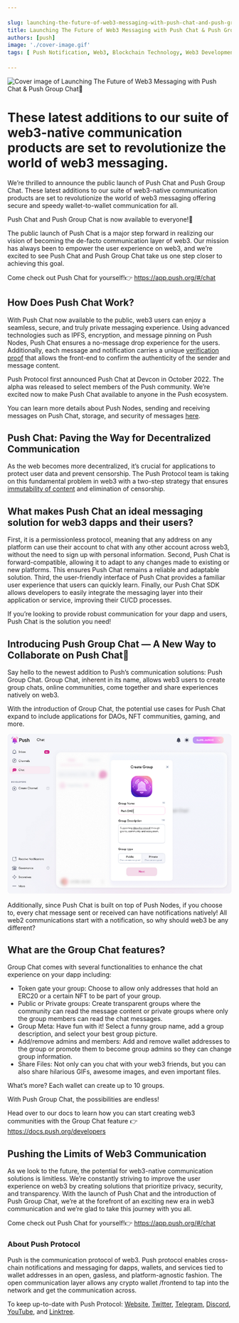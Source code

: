 ```yaml
---

slug: launching-the-future-of-web3-messaging-with-push-chat-and-push-group-chat
title: Launching The Future of Web3 Messaging with Push Chat & Push Group Chat🚀
authors: [push]
image: './cover-image.gif'
tags: [ Push Notification, Web3, Blockchain Technology, Web3 Development ]

---
```


![Cover image of Launching The Future of Web3 Messaging with Push Chat & Push Group Chat🚀](./cover-image.gif)

<!--customheaderpoint-->
# These latest additions to our suite of web3-native communication products are set to revolutionize the world of web3 messaging.<br/>

We’re thrilled to announce the public launch of Push Chat and Push Group Chat. These latest additions to our suite of web3-native communication products are set to revolutionize the world of web3 messaging offering secure and speedy wallet-to-wallet communication for all.

<!--truncate-->

Push Chat and Push Group Chat is now available to everyone!💪

The public launch of Push Chat is a major step forward in realizing our vision of becoming the de-facto communication layer of web3. Our mission has always been to empower the user experience on web3, and we’re excited to see Push Chat and Push Group Chat take us one step closer to achieving this goal.

Come check out Push Chat for yourself!👉 https://app.push.org/#/chat

## How Does Push Chat Work?
With Push Chat now available to the public, web3 users can enjoy a seamless, secure, and truly private messaging experience. Using advanced technologies such as IPFS, encryption, and message pinning on Push Nodes, Push Chat ensures a no-message drop experience for the users. Additionally, each message and notification carries a unique [verification proof](https://github.com/ethereum-push-notification-service/PIPs/tree/main/definitions/Standard/PRC/Notification) that allows the front-end to confirm the authenticity of the sender and message content.

Push Protocol first announced Push Chat at Devcon in October 2022. The alpha was released to select members of the Push community. We’re excited now to make Push Chat available to anyone in the Push ecosystem.

You can learn more details about Push Nodes, sending and receiving messages on Push Chat, storage, and security of messages [here](https://medium.com/push-protocol/were-still-pushing-a-deeper-look-into-push-chat-90fdea8d9e8e).

## Push Chat: Paving the Way for Decentralized Communication
As the web becomes more decentralized, it’s crucial for applications to protect user data and prevent censorship. The Push Protocol team is taking on this fundamental problem in web3 with a two-step strategy that ensures [immutability of content](https://github.com/ethereum-push-notification-service/PIPs/tree/main/definitions/Standard/PRC/Notification) and elimination of censorship.

## What makes Push Chat an ideal messaging solution for web3 dapps and their users?
First, it is a permissionless protocol, meaning that any address on any platform can use their account to chat with any other account across web3, without the need to sign up with personal information. Second, Push Chat is forward-compatible, allowing it to adapt to any changes made to existing or new platforms. This ensures Push Chat remains a reliable and adaptable solution. Third, the user-friendly interface of Push Chat provides a familiar user experience that users can quickly learn. Finally, our Push Chat SDK allows developers to easily integrate the messaging layer into their application or service, improving their CI/CD processes.

If you’re looking to provide robust communication for your dapp and users, Push Chat is the solution you need!

## Introducing Push Group Chat — A New Way to Collaborate on Push Chat🤝
Say hello to the newest addition to Push’s communication solutions: Push Group Chat. Group Chat, inherent in its name, allows web3 users to create group chats, online communities, come together and share experiences natively on web3.

With the introduction of Group Chat, the potential use cases for Push Chat expand to include applications for DAOs, NFT communities, gaming, and more.

![GroupChat](./image-1.png)

Additionally, since Push Chat is built on top of Push Nodes, if you choose to, every chat message sent or received can have notifications natively! All web2 communications start with a notification, so why should web3 be any different?

## What are the Group Chat features?
Group Chat comes with several functionalities to enhance the chat experience on your dapp including:

- Token gate your group: Choose to allow only addresses that hold an ERC20 or a certain NFT to be part of your group.
- Public or Private groups: Create transparent groups where the community can read the message content or private groups where only the group members can read the chat messages.
- Group Meta: Have fun with it! Select a funny group name, add a group description, and select your best group picture.
- Add/remove admins and members: Add and remove wallet addresses to the group or promote them to become group admins so they can change group information.
- Share Files: Not only can you chat with your web3 friends, but you can also share hilarious GIFs, awesome images, and even important files.

What’s more? Each wallet can create up to 10 groups.

With Push Group Chat, the possibilities are endless!

Head over to our docs to learn how you can start creating web3 communities with the Group Chat feature 👉https://docs.push.org/developers

## Pushing the Limits of Web3 Communication
As we look to the future, the potential for web3-native communication solutions is limitless. We’re constantly striving to improve the user experience on web3 by creating solutions that prioritize privacy, security, and transparency. With the launch of Push Chat and the introduction of Push Group Chat, we’re at the forefront of an exciting new era in web3 communication and we’re glad to take this journey with you all.

Come check out Push Chat for yourself!👉 https://app.push.org/#/chat

### About Push Protocol

Push is the communication protocol of web3. Push protocol enables cross-chain notifications and messaging for dapps, wallets, and services tied to wallet addresses in an open, gasless, and platform-agnostic fashion. The open communication layer allows any crypto wallet /frontend to tap into the network and get the communication across.

To keep up-to-date with Push Protocol: [Website](https://push.org/), [Twitter](https://twitter.com/pushprotocol), [Telegram](https://t.me/epnsproject), [Discord](https://discord.gg/pushprotocol), [YouTube](https://www.youtube.com/c/EthereumPushNotificationService), and [Linktree](https://linktr.ee/pushprotocol).